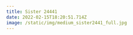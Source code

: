 ```yaml
---
title: Sister 24441
date: 2022-02-15T18:20:51.714Z
image: /static/img/medium_sister2441_full.jpg
---
```

